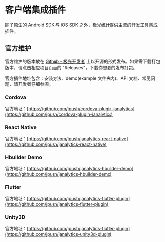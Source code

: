 # 客户端集成插件

除了原生的 Android SDK 与 iOS SDK 之外，极光统计提供主流的开发工具集成插件。

## 官方维护

官方维护的版本放在 [Github - 极光开发者](https://github.com/jpush) 上以开源的形式发布。如果需下载打包版本，请点击相应项目页面的 "Releases"，下载你想要的发布打包。

官方插件地址包含：安装方法、demo(example 文件夹内)、API 文档、常见问题，请开发者仔细参阅。

### Cordova

官方地址：[https://github.com/jpush/cordova-plugin-janalytics](https://github.com/jpush/cordova-plugin-janalytics)

### React Native

官方地址：[https://github.com/jpush/janalytics-react-native](https://github.com/jpush/janalytics-react-native)

### Hbuilder Demo

官方地址：[https://github.com/jpush/janalytics-hbuilder-demo](https://github.com/jpush/janalytics-hbuilder-demo)

### Flutter

官方地址：[https://github.com/jpush/janalytics-flutter-plugin](https://github.com/jpush/janalytics-flutter-plugin)

### Unity3D

官方地址：[https://github.com/jpush/janalytics-flutter-plugin](https://github.com/jpush/janalytics-unity3d-plugin)

